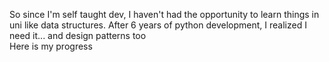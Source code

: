 So since I'm self taught dev, I haven't had the opportunity to learn things in uni like data structures. After 6 years of python development, I realized I need it... and design patterns too  
Here is my progress 
